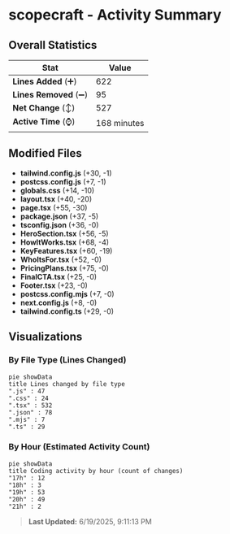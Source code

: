 # scopecraft - Activity Summary 

## Overall Statistics

| Stat                   | Value                                                             |
| ---------------------- | ----------------------------------------------------------------- |
| **Lines Added** (➕)   | 622                                          |
| **Lines Removed** (➖) | 95                                        |
| **Net Change** (↕)    | 527                |
| **Active Time** (⌚)   | 168 minutes |


## Modified Files
- **tailwind.config.js** (+30, -1)
- **postcss.config.js** (+7, -1)
- **globals.css** (+14, -10)
- **layout.tsx** (+40, -20)
- **page.tsx** (+55, -30)
- **package.json** (+37, -5)
- **tsconfig.json** (+36, -0)
- **HeroSection.tsx** (+56, -5)
- **HowItWorks.tsx** (+68, -4)
- **KeyFeatures.tsx** (+60, -19)
- **WhoItsFor.tsx** (+52, -0)
- **PricingPlans.tsx** (+75, -0)
- **FinalCTA.tsx** (+25, -0)
- **Footer.tsx** (+23, -0)
- **postcss.config.mjs** (+7, -0)
- **next.config.js** (+8, -0)
- **tailwind.config.ts** (+29, -0)

## Visualizations

### By File Type (Lines Changed)

```mermaid
pie showData
title Lines changed by file type
".js" : 47
".css" : 24
".tsx" : 532
".json" : 78
".mjs" : 7
".ts" : 29
```

### By Hour (Estimated Activity Count)

```mermaid
pie showData
title Coding activity by hour (count of changes)
"17h" : 12
"18h" : 3
"19h" : 53
"20h" : 49
"21h" : 2
```


> **Last Updated:** 6/19/2025, 9:11:13 PM